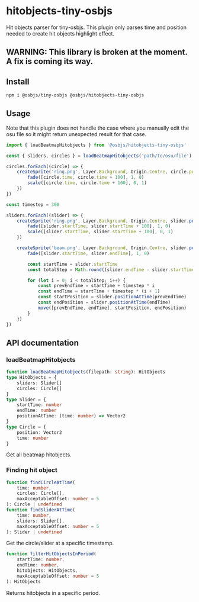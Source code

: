 # hitobjects-tiny-osbjs
Hit objects parser for tiny-osbjs. This plugin only parses time and position needed to create hit objects highlight effect.

## WARNING: This library is broken at the moment. A fix is coming its way.

## Install
```bash
npm i @osbjs/tiny-osbjs @osbjs/hitobjects-tiny-osbjs
```

## Usage
Note that this plugin does not handle the case where you manually edit the osu file so it might return unexpected result for that case.
```js
import { loadBeatmapHitobjects } from '@osbjs/hitobjects-tiny-osbjs'

const { sliders, circles } = loadBeatmapHitobjects('path/to/osu/file')

circles.forEach((circle) => {
	createSprite('ring.png', Layer.Background, Origin.Centre, circle.position, () => {
		fade([circle.time, circle.time + 100], 1, 0)
		scale([circle.time, circle.time + 100], 0, 1)
	})
})

const timestep = 300

sliders.forEach((slider) => {
	createSprite('ring.png', Layer.Background, Origin.Centre, slider.positionAtTime(slider.startTime), () => {
		fade([slider.startTime, slider.startTime + 100], 1, 0)
		scale([slider.startTime, slider.startTime + 100], 0, 1)
	})

	createSprite('beam.png', Layer.Background, Origin.Centre, slider.positionAtTime(slider.startTime), () => {
		fade([slider.startTime, slider.endTime], 1, 0)

		const startTime = slider.startTime
		const totalStep = Math.round((slider.endTime - slider.startTime) / timestep)

		for (let i = 0; i < totalStep; i++) {
			const prevEndTime = startTime + timestep * i
			const endTime = startTime + timestep * (i + 1)
			const startPosition = slider.positionAtTime(prevEndTime)
			const endPosition = slider.positionAtTime(endTime)
			move([prevEndTime, endTime], startPosition, endPosition)
		}
	})
})
```

## API documentation
### loadBeatmapHitobjects
```ts
function loadBeatmapHitobjects(filepath: string): HitObjects
type HitObjects = {
	sliders: Slider[]
	circles: Circle[]
}
type Slider = {
	startTime: number
	endTime: number
	positionAtTime: (time: number) => Vector2
}
type Circle = {
	position: Vector2
	time: number
}
```
Get all beatmap hitobjects.

### Finding hit object
```ts
function findCircleAtTime(
	time: number, 
	circles: Circle[], 
	maxAcceptableOffset: number = 5
): Circle | undefined
function findSliderAtTime(
	time: number, 
	sliders: Slider[], 
	maxAcceptableOffset: number = 5
): Slider | undefined
```
Get the circle/slider at a specific timestamp.

```ts
function filterHitObjectsInPeriod(
	startTime: number,
	endTime: number,
	hitobjects: HitObjects,
	maxAcceptableOffset: number = 5
): HitObjects
```
Returns hitobjects in a specific period.
